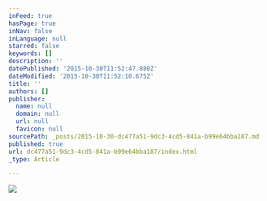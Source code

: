 ```yaml
---
inFeed: true
hasPage: true
inNav: false
inLanguage: null
starred: false
keywords: []
description: ''
datePublished: '2015-10-30T11:52:47.880Z'
dateModified: '2015-10-30T11:52:10.675Z'
title: ''
authors: []
publisher:
  name: null
  domain: null
  url: null
  favicon: null
sourcePath: _posts/2015-10-30-dc477a51-9dc3-4cd5-841a-b99e64bba187.md
published: true
url: dc477a51-9dc3-4cd5-841a-b99e64bba187/index.html
_type: Article

---
```

![](https://the-grid-user-content.s3-us-west-2.amazonaws.com/aa7d75c3-0b23-4f1b-8fd5-e54f5ec840da.JPG)